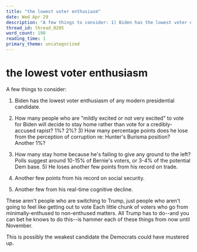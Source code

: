 ```yaml
---
title: "the lowest voter enthusiasm"
date: Wed Apr 29
description: "A few things to consider: 1) Biden has the lowest voter enthusiasm of any modern presidential candidate."
thread_id: thread_0205
word_count: 190
reading_time: 1
primary_theme: uncategorized
---
```


# the lowest voter enthusiasm

A few things to consider:

1) Biden has the lowest voter enthusiasm of any modern presidential candidate.

2) How many people who are "mildly excited or not very excited" to vote for Biden will decide to stay home rather than vote for a credibly-accused rapist? 1%? 2%? 3) How many percentage points does he lose from the perception of corruption re: Hunter's Burisma position? Another 1%?

4) How many stay home because he's failing to give any ground to the left? Polls suggest around 10-15% of Bernie's voters, or 3-4% of the potential Dem base. 5) He loses another few points from his record on trade.

6) Another few points from his record on social security.

7) Another few from his real-time cognitive decline.

These aren't people who are switching to Trump, just people who aren't going to feel like getting out to vote Each little chunk of voters who go from minimally-enthused to non-enthused matters. All Trump has to do--and you can bet he knows to do this--is hammer each of these things from now until November.

This is possibly the weakest candidate the Democrats could have mustered up.